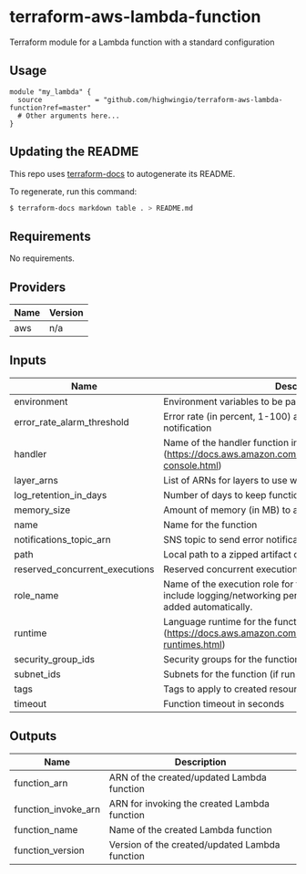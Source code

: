 # terraform-aws-lambda-function  
Terraform module for a Lambda function with a standard configuration

## Usage

```hcl
module "my_lambda" {
  source             = "github.com/highwingio/terraform-aws-lambda-function?ref=master"
  # Other arguments here...
}
```

## Updating the README

This repo uses [terraform-docs](https://github.com/segmentio/terraform-docs) to autogenerate its README.

To regenerate, run this command:

```bash
$ terraform-docs markdown table . > README.md
```

## Requirements

No requirements.

## Providers

| Name | Version |
|------|---------|
| aws | n/a |

## Inputs

| Name | Description | Type | Default | Required |
|------|-------------|------|---------|:--------:|
| environment | Environment variables to be passed to the function | `map(string)` | `{}` | no |
| error\_rate\_alarm\_threshold | Error rate (in percent, 1-100) at which to trigger an alarm notification | `number` | `25` | no |
| handler | Name of the handler function inside the artifact (https://docs.aws.amazon.com/lambda/latest/dg/configuration-console.html) | `string` | n/a | yes |
| layer\_arns | List of ARNs for layers to use with the function | `list(string)` | `[]` | no |
| log\_retention\_in\_days | Number of days to keep function logs in Cloudwatch | `number` | `365` | no |
| memory\_size | Amount of memory (in MB) to allocate to the function | `number` | `128` | no |
| name | Name for the function | `string` | n/a | yes |
| notifications\_topic\_arn | SNS topic to send error notifications | `string` | n/a | yes |
| path | Local path to a zipped artifact containing the function code | `string` | n/a | yes |
| reserved\_concurrent\_executions | Reserved concurrent executions (none by default) | `number` | `null` | no |
| role\_name | Name of the execution role for the function. It does not need to include logging/networking permissions - those policies will be added automatically. | `string` | n/a | yes |
| runtime | Language runtime for the function (https://docs.aws.amazon.com/lambda/latest/dg/lambda-runtimes.html) | `string` | n/a | yes |
| security\_group\_ids | Security groups for the function (if run in a VPC) | `list(string)` | `[]` | no |
| subnet\_ids | Subnets for the function (if run in a VPC) | `list(string)` | `[]` | no |
| tags | Tags to apply to created resources | `map` | `{}` | no |
| timeout | Function timeout in seconds | `number` | `15` | no |

## Outputs

| Name | Description |
|------|-------------|
| function\_arn | ARN of the created/updated Lambda function |
| function\_invoke\_arn | ARN for invoking the created Lambda function |
| function\_name | Name of the created Lambda function |
| function\_version | Version of the created/updated Lambda function |

